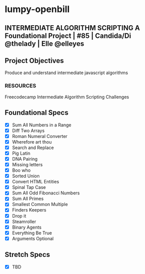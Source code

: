 # lumpy-openbill

## INTERMEDIATE ALGORITHM SCRIPTING A Foundational Project | #85 | Candida/Di @thelady | Elle @elleyes

## Project Objectives

Produce and understand intermediate javascript algorithms

### RESOURCES

Freecodecamp Intermediate Algorithm Scripting Challenges

## Foundational Specs

- [X] Sum All Numbers in a Range
- [X] Diff Two Arrays
- [X] Roman Numeral Converter
- [X] Wherefore art thou
- [X] Search and Replace
- [X] Pig Latin
- [X] DNA Pairing
- [X] Missing letters
- [X] Boo who
- [X] Sorted Union
- [X] Convert HTML Entities
- [X] Spinal Tap Case
- [X] Sum All Odd Fibonacci Numbers
- [X] Sum All Primes
- [X] Smallest Common Multiple
- [X] Finders Keepers
- [X] Drop it
- [X] Steamroller
- [X] Binary Agents
- [X] Everything Be True
- [X] Arguments Optional

## Stretch Specs

- [X] TBD
